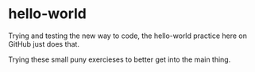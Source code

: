 # hello-world
Trying and testing the new way to code, the hello-world practice here on GitHub just does that.


Trying these small puny exercieses to better get into the main thing.
